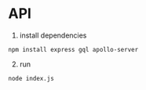 # API

1. install dependencies
```
npm install express gql apollo-server 
```

2. run
```
node index.js
```
